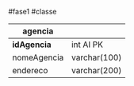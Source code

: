 #fase1 #classe

| agencia       |              |
| ------------- | ------------ |
| **idAgencia** | int AI PK    |
| nomeAgencia   | varchar(100) |
| endereco      | varchar(200) |
